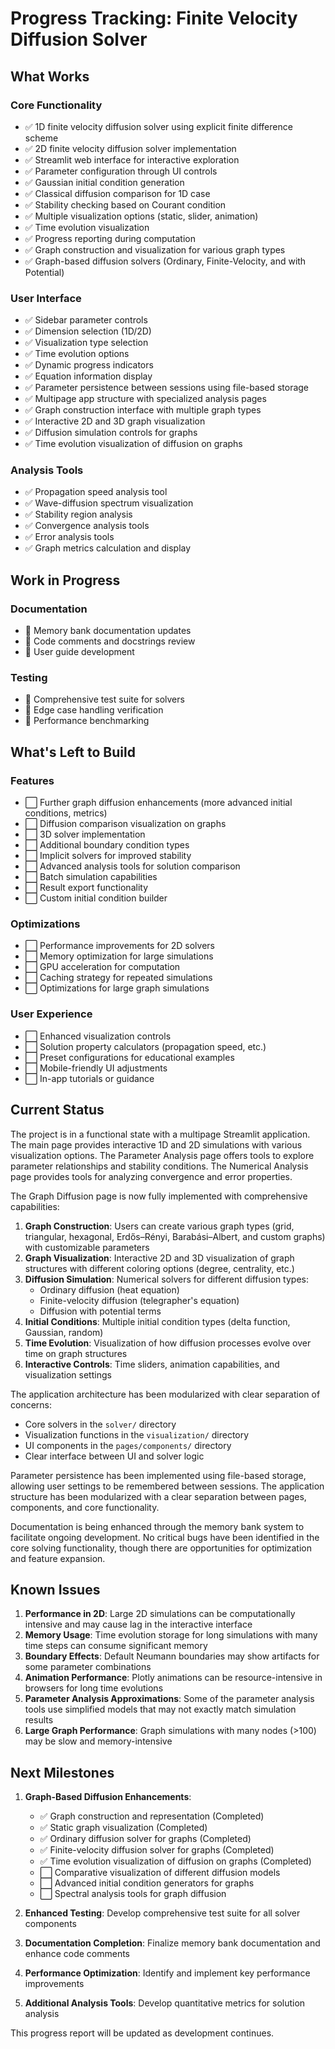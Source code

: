 # Progress Tracking: Finite Velocity Diffusion Solver

## What Works

### Core Functionality

- ✅ 1D finite velocity diffusion solver using explicit finite difference scheme
- ✅ 2D finite velocity diffusion solver implementation
- ✅ Streamlit web interface for interactive exploration
- ✅ Parameter configuration through UI controls
- ✅ Gaussian initial condition generation
- ✅ Classical diffusion comparison for 1D case
- ✅ Stability checking based on Courant condition
- ✅ Multiple visualization options (static, slider, animation)
- ✅ Time evolution visualization
- ✅ Progress reporting during computation
- ✅ Graph construction and visualization for various graph types
- ✅ Graph-based diffusion solvers (Ordinary, Finite-Velocity, and with Potential)

### User Interface

- ✅ Sidebar parameter controls
- ✅ Dimension selection (1D/2D)
- ✅ Visualization type selection
- ✅ Time evolution options
- ✅ Dynamic progress indicators
- ✅ Equation information display
- ✅ Parameter persistence between sessions using file-based storage
- ✅ Multipage app structure with specialized analysis pages
- ✅ Graph construction interface with multiple graph types
- ✅ Interactive 2D and 3D graph visualization
- ✅ Diffusion simulation controls for graphs
- ✅ Time evolution visualization of diffusion on graphs

### Analysis Tools

- ✅ Propagation speed analysis tool
- ✅ Wave-diffusion spectrum visualization
- ✅ Stability region analysis
- ✅ Convergence analysis tools
- ✅ Error analysis tools
- ✅ Graph metrics calculation and display

## Work in Progress

### Documentation

- 🔄 Memory bank documentation updates
- 🔄 Code comments and docstrings review
- 🔄 User guide development

### Testing

- 🔄 Comprehensive test suite for solvers
- 🔄 Edge case handling verification
- 🔄 Performance benchmarking

## What's Left to Build

### Features

- ⬜ Further graph diffusion enhancements (more advanced initial conditions, metrics)
- ⬜ Diffusion comparison visualization on graphs
- ⬜ 3D solver implementation
- ⬜ Additional boundary condition types
- ⬜ Implicit solvers for improved stability
- ⬜ Advanced analysis tools for solution comparison
- ⬜ Batch simulation capabilities
- ⬜ Result export functionality
- ⬜ Custom initial condition builder

### Optimizations

- ⬜ Performance improvements for 2D solvers
- ⬜ Memory optimization for large simulations
- ⬜ GPU acceleration for computation
- ⬜ Caching strategy for repeated simulations
- ⬜ Optimizations for large graph simulations

### User Experience

- ⬜ Enhanced visualization controls
- ⬜ Solution property calculators (propagation speed, etc.)
- ⬜ Preset configurations for educational examples
- ⬜ Mobile-friendly UI adjustments
- ⬜ In-app tutorials or guidance

## Current Status

The project is in a functional state with a multipage Streamlit application. The main page provides interactive 1D and 2D simulations with various visualization options. The Parameter Analysis page offers tools to explore parameter relationships and stability conditions. The Numerical Analysis page provides tools for analyzing convergence and error properties.

The Graph Diffusion page is now fully implemented with comprehensive capabilities:

1. **Graph Construction**: Users can create various graph types (grid, triangular, hexagonal, Erdős–Rényi, Barabási–Albert, and custom graphs) with customizable parameters
2. **Graph Visualization**: Interactive 2D and 3D visualization of graph structures with different coloring options (degree, centrality, etc.)
3. **Diffusion Simulation**: Numerical solvers for different diffusion types:
   - Ordinary diffusion (heat equation)
   - Finite-velocity diffusion (telegrapher's equation)
   - Diffusion with potential terms
4. **Initial Conditions**: Multiple initial condition types (delta function, Gaussian, random)
5. **Time Evolution**: Visualization of how diffusion processes evolve over time on graph structures
6. **Interactive Controls**: Time sliders, animation capabilities, and visualization settings

The application architecture has been modularized with clear separation of concerns:
- Core solvers in the `solver/` directory
- Visualization functions in the `visualization/` directory
- UI components in the `pages/components/` directory
- Clear interface between UI and solver logic

Parameter persistence has been implemented using file-based storage, allowing user settings to be remembered between sessions. The application structure has been modularized with a clear separation between pages, components, and core functionality.

Documentation is being enhanced through the memory bank system to facilitate ongoing development. No critical bugs have been identified in the core solving functionality, though there are opportunities for optimization and feature expansion.

## Known Issues

1. **Performance in 2D**: Large 2D simulations can be computationally intensive and may cause lag in the interactive interface
2. **Memory Usage**: Time evolution storage for long simulations with many time steps can consume significant memory
3. **Boundary Effects**: Default Neumann boundaries may show artifacts for some parameter combinations
4. **Animation Performance**: Plotly animations can be resource-intensive in browsers for long time evolutions
5. **Parameter Analysis Approximations**: Some of the parameter analysis tools use simplified models that may not exactly match simulation results
6. **Large Graph Performance**: Graph simulations with many nodes (>100) may be slow and memory-intensive

## Next Milestones

1. **Graph-Based Diffusion Enhancements**:
   - ✅ Graph construction and representation (Completed)
   - ✅ Static graph visualization (Completed)
   - ✅ Ordinary diffusion solver for graphs (Completed)
   - ✅ Finite-velocity diffusion solver for graphs (Completed)
   - ✅ Time evolution visualization of diffusion on graphs (Completed)
   - ⬜ Comparative visualization of different diffusion models
   - ⬜ Advanced initial condition generators for graphs
   - ⬜ Spectral analysis tools for graph diffusion

2. **Enhanced Testing**: Develop comprehensive test suite for all solver components
3. **Documentation Completion**: Finalize memory bank documentation and enhance code comments
4. **Performance Optimization**: Identify and implement key performance improvements
5. **Additional Analysis Tools**: Develop quantitative metrics for solution analysis

This progress report will be updated as development continues.
